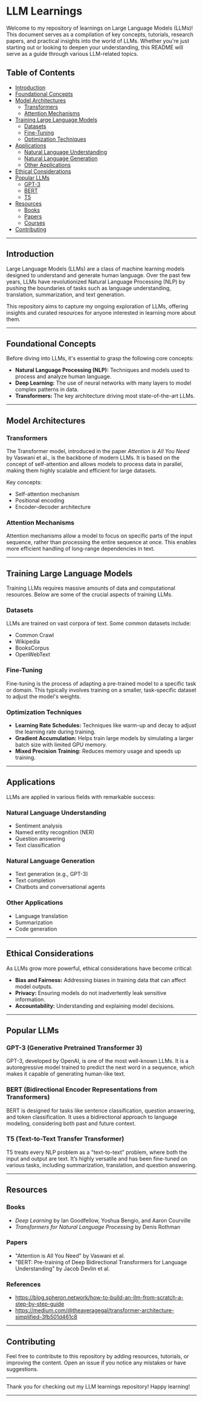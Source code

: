
# LLM Learnings

Welcome to my repository of learnings on Large Language Models (LLMs)! This document serves as a compilation of key concepts, tutorials, research papers, and practical insights into the world of LLMs. Whether you're just starting out or looking to deepen your understanding, this README will serve as a guide through various LLM-related topics.

## Table of Contents

- [Introduction](#introduction)
- [Foundational Concepts](#foundational-concepts)
- [Model Architectures](#model-architectures)
  - [Transformers](#transformers)
  - [Attention Mechanisms](#attention-mechanisms)
- [Training Large Language Models](#training-large-language-models)
  - [Datasets](#datasets)
  - [Fine-Tuning](#fine-tuning)
  - [Optimization Techniques](#optimization-techniques)
- [Applications](#applications)
  - [Natural Language Understanding](#natural-language-understanding)
  - [Natural Language Generation](#natural-language-generation)
  - [Other Applications](#other-applications)
- [Ethical Considerations](#ethical-considerations)
- [Popular LLMs](#popular-llms)
  - [GPT-3](#gpt-3)
  - [BERT](#bert)
  - [T5](#t5)
- [Resources](#resources)
  - [Books](#books)
  - [Papers](#papers)
  - [Courses](#courses)
- [Contributing](#contributing)

---

## Introduction

Large Language Models (LLMs) are a class of machine learning models designed to understand and generate human language. Over the past few years, LLMs have revolutionized Natural Language Processing (NLP) by pushing the boundaries of tasks such as language understanding, translation, summarization, and text generation.

This repository aims to capture my ongoing exploration of LLMs, offering insights and curated resources for anyone interested in learning more about them.

---

## Foundational Concepts

Before diving into LLMs, it's essential to grasp the following core concepts:

- **Natural Language Processing (NLP):** Techniques and models used to process and analyze human language.
- **Deep Learning:** The use of neural networks with many layers to model complex patterns in data.
- **Transformers:** The key architecture driving most state-of-the-art LLMs.
  
---

## Model Architectures

### Transformers

The Transformer model, introduced in the paper *Attention is All You Need* by Vaswani et al., is the backbone of modern LLMs. It is based on the concept of self-attention and allows models to process data in parallel, making them highly scalable and efficient for large datasets.

Key concepts:
- Self-attention mechanism
- Positional encoding
- Encoder-decoder architecture

### Attention Mechanisms

Attention mechanisms allow a model to focus on specific parts of the input sequence, rather than processing the entire sequence at once. This enables more efficient handling of long-range dependencies in text.

---

## Training Large Language Models

Training LLMs requires massive amounts of data and computational resources. Below are some of the crucial aspects of training LLMs.

### Datasets

LLMs are trained on vast corpora of text. Some common datasets include:
- Common Crawl
- Wikipedia
- BooksCorpus
- OpenWebText

### Fine-Tuning

Fine-tuning is the process of adapting a pre-trained model to a specific task or domain. This typically involves training on a smaller, task-specific dataset to adjust the model's weights.

### Optimization Techniques

- **Learning Rate Schedules:** Techniques like warm-up and decay to adjust the learning rate during training.
- **Gradient Accumulation:** Helps train large models by simulating a larger batch size with limited GPU memory.
- **Mixed Precision Training:** Reduces memory usage and speeds up training.

---

## Applications

LLMs are applied in various fields with remarkable success:

### Natural Language Understanding

- Sentiment analysis
- Named entity recognition (NER)
- Question answering
- Text classification

### Natural Language Generation

- Text generation (e.g., GPT-3)
- Text completion
- Chatbots and conversational agents

### Other Applications

- Language translation
- Summarization
- Code generation

---

## Ethical Considerations

As LLMs grow more powerful, ethical considerations have become critical:
- **Bias and Fairness:** Addressing biases in training data that can affect model outputs.
- **Privacy:** Ensuring models do not inadvertently leak sensitive information.
- **Accountability:** Understanding and explaining model decisions.

---

## Popular LLMs

### GPT-3 (Generative Pretrained Transformer 3)

GPT-3, developed by OpenAI, is one of the most well-known LLMs. It is a autoregressive model trained to predict the next word in a sequence, which makes it capable of generating human-like text.

### BERT (Bidirectional Encoder Representations from Transformers)

BERT is designed for tasks like sentence classification, question answering, and token classification. It uses a bidirectional approach to language modeling, considering both past and future context.

### T5 (Text-to-Text Transfer Transformer)

T5 treats every NLP problem as a "text-to-text" problem, where both the input and output are text. It’s highly versatile and has been fine-tuned on various tasks, including summarization, translation, and question answering.

---

## Resources

### Books
- *Deep Learning* by Ian Goodfellow, Yoshua Bengio, and Aaron Courville
- *Transformers for Natural Language Processing* by Denis Rothman

### Papers
- "Attention is All You Need" by Vaswani et al.
- "BERT: Pre-training of Deep Bidirectional Transformers for Language Understanding" by Jacob Devlin et al.

### References

- https://blog.spheron.network/how-to-build-an-llm-from-scratch-a-step-by-step-guide
- https://medium.com/@theaveragegal/transformer-architecture-simplified-3fb501d461c8


---

## Contributing

Feel free to contribute to this repository by adding resources, tutorials, or improving the content. Open an issue if you notice any mistakes or have suggestions.

---

Thank you for checking out my LLM learnings repository! Happy learning! 

---